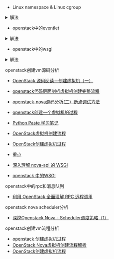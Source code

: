 - Linux namespace & Linux cgroup
<details>
    <summary>解法</summary>
    
- [实现容器的底层技术](https://mp.weixin.qq.com/s?__biz=MzIwMTM5MjUwMg==&mid=2653587673&idx=1&sn=476207c0186182ecdfa70256fbc9853a&chksm=8d3080c0ba4709d62f1b01d631c3456e2536d44207d1ed40947898f9efd2592cd79460a68e00&scene=21#wechat_redirect)
- [Linux 环境隔离机制 -- Linux Namespace](https://zhuanlan.zhihu.com/p/47571649)
- [Linux资源管理之cgroups简介](https://tech.meituan.com/2015/03/31/cgroups.html)
- [浅谈Linux Cgroups机制](https://zhuanlan.zhihu.com/p/81668069)
- [理解Docker（3）：Docker 使用 Linux namespace 隔离容器的运行环境](https://www.cnblogs.com/sammyliu/p/5878973.html)
- [理解Docker（4）：Docker 容器使用 cgroups 限制资源使用](https://www.cnblogs.com/sammyliu/p/5886833.html)
</details>


- openstack中的eventlet
<details>
    <summary>解法</summary>
    
- [Openstack源代码分析之Eventlet](https://blog.csdn.net/bluefire1991/article/details/13205617?utm_medium=distribute.pc_relevant.none-task-blog-title-10&spm=1001.2101.3001.4242)
- [Python eventlet](https://blog.csdn.net/youyou1543724847/article/details/71404145)
- [花了两个星期，我终于把 WSGI 整明白了](https://blog.csdn.net/cqcre/article/details/93268607?utm_medium=distribute.pc_relevant.none-task-blog-BlogCommendFromMachineLearnPai2-1.control&depth_1-utm_source=distribute.pc_relevant.none-task-blog-BlogCommendFromMachineLearnPai2-1.control)
</details>

- openstack中的wsgi
<details>
    <summary>解法</summary>
    
- [openstack基础之python WSGI,paste,Routes,webob](https://blog.csdn.net/happyanger6/article/details/54518491#commentBox)
</details>


openstack创建vm源码分析
- [OpenStack 源码阅读－创建虚拟机（一）](https://blog.csdn.net/LL_JCB/article/details/80218680)
- [openstack代码层面剖析虚拟机创建完整流程](https://www.jianshu.com/p/3c7cc267e067)
- [openstack-nova源码分析(二）断点调试方法](https://blog.csdn.net/comprel/article/details/88933534)
- [openstack创建一个虚拟机的过程](https://blog.csdn.net/u010653908/article/details/72121559)
- [Python Paste 学习笔记](https://cloud.tencent.com/developer/article/1565464)
- [OpenStack虚拟机创建流程](https://blog.csdn.net/sj349781478/article/details/105934505)
- [OpenStack创建虚拟机过程](https://blog.csdn.net/u013469753/article/details/110632067?ops_request_misc=%257B%2522request%255Fid%2522%253A%2522165044097516780366599609%2522%252C%2522scm%2522%253A%252220140713.130102334.pc%255Fblog.%2522%257D&request_id=165044097516780366599609&biz_id=0&utm_medium=distribute.pc_search_result.none-task-blog-2~blog~first_rank_ecpm_v1~rank_v31_ecpm-30-110632067.nonecase&utm_term=openstack&spm=1018.2226.3001.4450)

- 重点
- [深入理解 nova-api 的 WSGI](http://wsfdl.com/openstack/2013/10/18/%E7%90%86%E8%A7%A3nova-api%E7%9A%84WSGI%E6%A1%86%E6%9E%B6.html)
- [openstack 中的WSGI](https://blog.csdn.net/luzheqi/article/details/41252255)

openstack中的rpc和消息队列
- [利用 OpenStack 全面理解 RPC 远程调用](https://iswbm.com/136.html)


openstack nova scheduler分析
- [深挖Openstack Nova - Scheduler调度策略（1）](https://blog.csdn.net/u011692924/article/details/80578686)


openstack创建vm流程分析
- [openstack 创建虚拟机过程](https://www.jianshu.com/p/a5138ad4f949)
- [OpenStack Nova虚拟机创建流程解析](https://yikun.github.io/2017/09/27/OpenStack-Nova%E8%99%9A%E6%8B%9F%E6%9C%BA%E5%88%9B%E5%BB%BA%E6%B5%81%E7%A8%8B%E8%A7%A3%E6%9E%90/)
- [OpenStack创建虚拟机流程](https://www.cnblogs.com/luohaixian/p/12368164.html)
